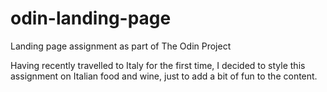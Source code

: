 # odin-landing-page
Landing page assignment as part of The Odin Project

Having recently travelled to Italy for the first time, I decided to style this assignment on Italian food and wine, just to add a bit of fun to the content.
